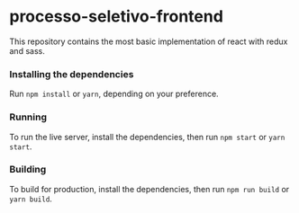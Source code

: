 
# processo-seletivo-frontend

This repository contains the most basic implementation of react with redux and sass.

### Installing the dependencies

Run `npm install` or `yarn`, depending on your preference.

### Running

To run the live server, install the dependencies, then run `npm start` or `yarn start`.

### Building

To build for production, install the dependencies, then run `npm run build` or `yarn build`.


